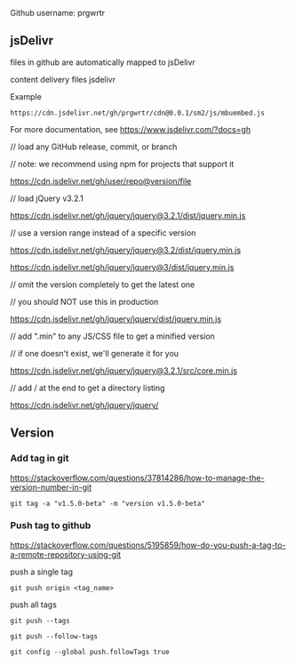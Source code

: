 Github username: prgwrtr

## jsDelivr

files in github are automatically mapped to jsDelivr

content delivery files jsdelivr

Example
```
https://cdn.jsdelivr.net/gh/prgwrtr/cdn@0.0.1/sm2/js/mbuembed.js
```


For more documentation, see
https://www.jsdelivr.com/?docs=gh

// load any GitHub release, commit, or branch

// note: we recommend using npm for projects that support it

https://cdn.jsdelivr.net/gh/user/repo@version/file

// load jQuery v3.2.1

https://cdn.jsdelivr.net/gh/jquery/jquery@3.2.1/dist/jquery.min.js

// use a version range instead of a specific version

https://cdn.jsdelivr.net/gh/jquery/jquery@3.2/dist/jquery.min.js

https://cdn.jsdelivr.net/gh/jquery/jquery@3/dist/jquery.min.js

// omit the version completely to get the latest one

// you should NOT use this in production

https://cdn.jsdelivr.net/gh/jquery/jquery/dist/jquery.min.js

// add ".min" to any JS/CSS file to get a minified version

// if one doesn't exist, we'll generate it for you

https://cdn.jsdelivr.net/gh/jquery/jquery@3.2.1/src/core.min.js

// add / at the end to get a directory listing

https://cdn.jsdelivr.net/gh/jquery/jquery/


## Version

### Add tag in git

https://stackoverflow.com/questions/37814286/how-to-manage-the-version-number-in-git

```
git tag -a "v1.5.0-beta" -m "version v1.5.0-beta"
```

### Push tag to github

https://stackoverflow.com/questions/5195859/how-do-you-push-a-tag-to-a-remote-repository-using-git

push a single tag
```
git push origin <tag_name>
```

push all tags
```
git push --tags
```

```
git push --follow-tags
```

```
git config --global push.followTags true
```
